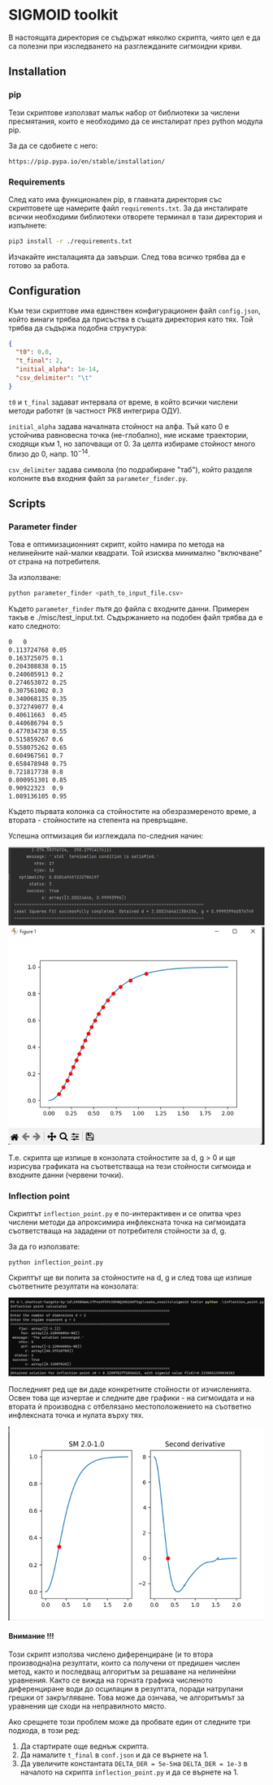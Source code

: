 # SIGMOID toolkit

В настоящата директория се съдържат няколко скрипта, чиято цел е да са полезни при изследването на разглежданите сигмоидни криви.

## Installation

### pip

Тези скриптове използват малък набор от библиотеки за числени пресмятания, които е необходимо да се инсталират през python модула pip.

За да се сдобиете с него:

``` 
https://pip.pypa.io/en/stable/installation/
```

### Requirements 

След като има функционален pip, в главната директория със скриптовете ще намерите файл `requirements.txt`.
За да инсталирате всички необходими библиотеки отворете терминал в тази директория и изпълнете: 


```bash
pip3 install -r ./requirements.txt
```

Изчакайте инсталацията да завърши. След това всичко трябва да е готово за работа.

## Configuration

Към тези скриптове има единствен конфигурационен файл `config.json`, който винаги трябва да присъства в същата директория като тях. Той трябва да съдържа подобна структура:

```json
{
  "t0": 0.0,
  "t_final": 2,
  "initial_alpha": 1e-14,
  "csv_delimiter": "\t"
}
```

`t0` и `t_final` задават интервала от време, в който всички числени методи работят (в частност РК8 интегрира ОДУ).

`initial_alpha` задава началната стойност на алфа. Тъй като 0 е устойчива равновесна точка (не-глобално), ние искаме траектории, сходящи към 1, но започващи от 0. За целта избираме стойност много близо до 0, напр. $10^{-14}$.

`csv_delimiter` задава символа (по подрабиране "таб"), който разделя колоните във входния файл за `parameter_finder.py`.


## Scripts

### Parameter finder

Това е оптимизационният скрипт, който намира по метода на нелинейните най-малки квадрати. Той изисква минимално "включване" от страна на потребителя. 

За използване:

```bash
python parameter_finder <path_to_input_file.csv>
```

Където `parameter_finder` пътя до файла с входните данни. Примерен такъв e ./misc/test_input.txt. Съдържанието на подобен файл трябва да е като следното:

```
0	0
0.113724768	0.05
0.163725075	0.1
0.204308838	0.15
0.240605913	0.2
0.274653072	0.25
0.307561002	0.3
0.340068135	0.35
0.372749077	0.4
0.40611663	0.45
0.440686794	0.5
0.477034738	0.55
0.515859267	0.6
0.558075262	0.65
0.604967561	0.7
0.658478948	0.75
0.721817738	0.8
0.800951301	0.85
0.90922323	0.9
1.089136105	0.95
```

Където първата колонка са стойностите на обезразмереното време, а втората - стойностите на степента на превръщане.

Успешна оптмизация би изглеждала по-следния начин:

![Success_CLI](./misc/success_cli.png)
![Success_plot](./misc/success_plot.png)

Т.е. скрипта ще изпише в конзолата стойностите за d, g > 0 и ще изрисува графиката на съответстваща на тези стойности сигмоида и входните данни (червени точки).

### Inflection point

Скриптът `inflection_point.py` е по-интерактивен и се опитва чрез числени методи да апроксимира инфлексната точка на сигмоидата съответстваща на зададени от потребителя стойности за d, g.

За да го използвате:

```
python inflection_point.py
```

Скриптът ще ви попита за стойностите на d, g и след това ще изпише съответните резултати на конзолата:

![Inflection_CLI](./misc/inflection_point_workflow.png)

Последният ред ще ви даде конкретните стойности от изчисленията. Освен това ще изчертае и следните две графики - на сигмоидата и на втората ѝ производна с отбелязано местоположението на съответно инфлексната точка и нулата върху тях. 

![Inflection_plot](./misc/inflection_point_plot.png)

#### Внимание !!!

Този скрипт използва числено диференциране (и то втора производна)на резултати, които са получени от предишен числен метод, както и последващ алгоритъм за решаване на нелинейни уравнения. Както се вижда на горната графика численото диференциране води до осцилации в резултата, поради натрупани грешки от закръгляване. Това може да ознчава, че алгоритъмът за уравнения ще сходи на неправилното място.


Ако срещнете този проблем може да пробвате един от следните три подхода, в този ред:

1. Да стартирате още веднъж скрипта.
2. Да намалите `t_final` в `conf.json` и да се върнете на 1.
3. Да увеличите константата `DELTA_DER = 5e-5`на `DELTA_DER = 1e-3` в началото на скрипта `inflection_point.py` и да се върнете на 1.

 

